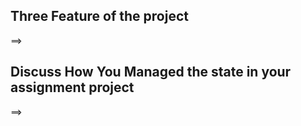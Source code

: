 ## Three Feature of the project 
==>
## Discuss How You Managed the state in your assignment project
==> 
